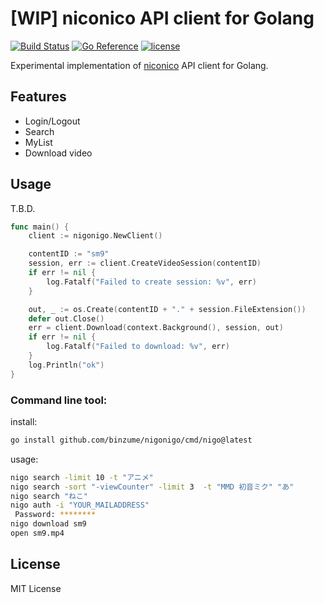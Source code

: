 # [WIP] niconico API client for Golang
[![Build Status](https://github.com/binzume/nigonigo/actions/workflows/test.yaml/badge.svg)](https://github.com/binzume/nigonigo/actions)
[![Go Reference](https://pkg.go.dev/badge/github.com/binzume/nigonigo.svg)](https://pkg.go.dev/github.com/binzume/nigonigo)
[![license](https://img.shields.io/badge/license-MIT-4183c4.svg)](https://github.com/binzume/nigonigo/blob/master/LICENSE)

Experimental implementation of [niconico](https://www.nicovideo.jp/) API client for Golang.

## Features

- Login/Logout
- Search
- MyList
- Download video

## Usage

T.B.D.

```go
func main() {
	client := nigonigo.NewClient()

	contentID := "sm9"
	session, err := client.CreateVideoSession(contentID)
	if err != nil {
		log.Fatalf("Failed to create session: %v", err)
	}

	out, _ := os.Create(contentID + "." + session.FileExtension())
	defer out.Close()
	err = client.Download(context.Background(), session, out)
	if err != nil {
		log.Fatalf("Failed to download: %v", err)
	}
	log.Println("ok")
}
```

### Command line tool:

install:

```bash
go install github.com/binzume/nigonigo/cmd/nigo@latest
```

usage:

```bash
nigo search -limit 10 -t "アニメ"
nigo search -sort "-viewCounter" -limit 3  -t "MMD 初音ミク" "あ"
nigo search "ねこ"
nigo auth -i "YOUR_MAILADDRESS"
 Password: ********
nigo download sm9
open sm9.mp4
```

## License

MIT License
